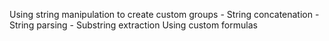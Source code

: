 Using string manipulation to create custom groups
	- String concatenation
	- String parsing
	- Substring extraction
Using custom formulas 
